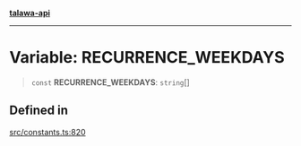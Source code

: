 [**talawa-api**](../../README.md)

***

# Variable: RECURRENCE\_WEEKDAYS

> `const` **RECURRENCE\_WEEKDAYS**: `string`[]

## Defined in

[src/constants.ts:820](https://github.com/Suyash878/talawa-api/blob/f376d03c37e9acd046e7cc983947432c95f74442/src/constants.ts#L820)
